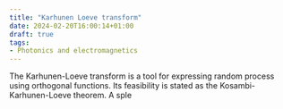 ```yaml
---
title: "Karhunen Loeve transform"
date: 2024-02-20T16:00:14+01:00
draft: true
tags: 
- Photonics and electromagnetics
---
```

The Karhunen-Loeve transform is a tool for expressing random process using orthogonal functions. Its feasibility is stated as the Kosambi-Karhunen-Loeve theorem.
A sple 


